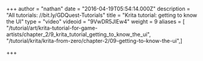 +++
author = "nathan"
date = "2016-04-19T05:54:14.000Z"
description = "All tutorials: //bit.ly/GDQuest-Tutorials"
title = "Krita tutorial: getting to know the UI"
type = "video"
videoid = "9VwDR5JlEw4"
weight = 9
aliases = [ "/tutorial/art/krita-tutorial-for-game-artists/chapter_2/9_krita_tutorial_getting_to_know_the_ui", "/tutorial/krita/krita-from-zero/chapter-2/09-getting-to-know-the-ui",]

+++
